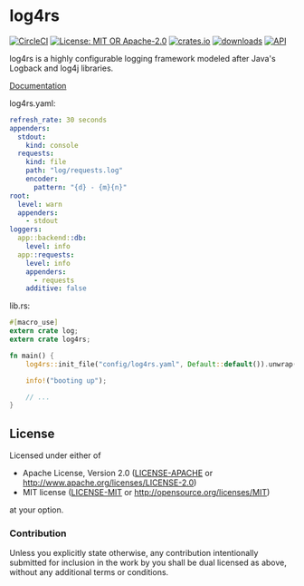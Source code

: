 # log4rs

[![CircleCI](https://circleci.com/gh/estk/log4rs.svg?style=shield)](https://circleci.com/gh/estk/log4rs)
[![License: MIT OR Apache-2.0](https://img.shields.io/crates/l/clippy.svg)](#license)
[![crates.io](https://img.shields.io/crates/v/log4rs.svg)](https://crates.io/crates/log4rs)
[![downloads](https://img.shields.io/crates/d/shuteye.svg)](https://crates.io/crates/log4rs)
[![API](https://docs.rs/log4rs/badge.svg)](https://docs.rs/log4rs)

log4rs is a highly configurable logging framework modeled after Java's Logback
and log4j libraries.

[Documentation](https://docs.rs/log4rs)

log4rs.yaml:
```yaml
refresh_rate: 30 seconds
appenders:
  stdout:
    kind: console
  requests:
    kind: file
    path: "log/requests.log"
    encoder:
      pattern: "{d} - {m}{n}"
root:
  level: warn
  appenders:
    - stdout
loggers:
  app::backend::db:
    level: info
  app::requests:
    level: info
    appenders:
      - requests
    additive: false
```

lib.rs:
```rust
#[macro_use]
extern crate log;
extern crate log4rs;

fn main() {
    log4rs::init_file("config/log4rs.yaml", Default::default()).unwrap();

    info!("booting up");

    // ...
}
```

## License

Licensed under either of
 * Apache License, Version 2.0 ([LICENSE-APACHE](LICENSE-APACHE) or http://www.apache.org/licenses/LICENSE-2.0)
 * MIT license ([LICENSE-MIT](LICENSE-MIT) or http://opensource.org/licenses/MIT)

at your option.

### Contribution

Unless you explicitly state otherwise, any contribution intentionally submitted
for inclusion in the work by you shall be dual licensed as above, without any
additional terms or conditions.
